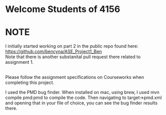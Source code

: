 # Welcome Students of 4156

# NOTE
I initially started working on part 2 in the public repo found here: https://github.com/bencyna/ASE_Project1_Ben 
<br>
Note that there is another substanital pull request there related to assignment 1.
<br>
<br>

Please follow the assignment specifications on Courseworks when completing this project.

I used the PMD bug finder. When installed on mac, using brew, I used mvn compile pmd:pmd to compile the code. Then navigating to target->pmd.xml and opening that in your file of choice, you can see the bug finder results there.
